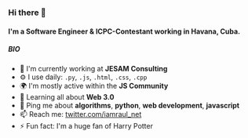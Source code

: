 ### Hi there 👋

#### I'm a Software Engineer & ICPC-Contestant working in Havana, Cuba.

##### BIO

- 🏢 I'm currently working at **JESAM Consulting**
- ⚙️ I use daily: `.py`, `.js`, `.html`, `.css`, `.cpp`
- 🌍 I'm mostly active within the **JS Community**
- 🌱 Learning all about **Web 3.0**
- 💬 Ping me about **algorithms**, **python**, **web development**, **javascript**
- 📫 Reach me: [twitter.com/iamraul_net](https://twitter.com/iamraul_net)
- ⚡️ Fun fact: I'm a huge fan of Harry Potter
